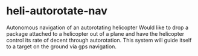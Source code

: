 # heli-autorotate-nav
Autonomous navigation of an autorotating helicopter
Would like to drop a package attached to a helicopter out of a plane and have the helicopter control its rate of decent through autorotation. This system will guide itself to a target on the ground via gps navigation.
